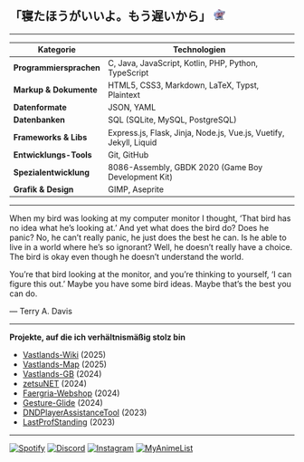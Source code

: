 ## 「寝たほうがいいよ。もう遅いから」 <img src="img/yuyuko_thinking.webp" height="20">

---

| Kategorie               | Technologien                                                       |
|-------------------------|--------------------------------------------------------------------|
| **Programmiersprachen** | C, Java, JavaScript, Kotlin, PHP, Python, TypeScript               |
| **Markup & Dokumente**  | HTML5, CSS3, Markdown, LaTeX, Typst, Plaintext                     |
| **Datenformate**        | JSON, YAML                                                         |
| **Datenbanken**         | SQL (SQLite, MySQL, PostgreSQL)                                    |
| **Frameworks & Libs**   | Express.js, Flask, Jinja, Node.js, Vue.js, Vuetify, Jekyll, Liquid |
| **Entwicklungs-Tools**  | Git, GitHub                                                        |
| **Spezialentwicklung**  | 8086-Assembly, GBDK 2020 (Game Boy Development Kit)                |
| **Grafik & Design**     | GIMP, Aseprite                                                     |

---

When my bird was looking at my computer monitor I thought, ‘That bird has no idea what he’s looking at.’ And yet what
does the bird do? Does he panic? No, he can’t really panic, he just does the best he can. Is he able to live in a world
where he’s so ignorant? Well, he doesn’t really have a choice. The bird is okay even though he doesn’t understand the
world.

You’re that bird looking at the monitor, and you’re thinking to yourself, ‘I can figure this out.’ Maybe you have some
bird ideas. Maybe that’s the best you can do.

— Terry A. Davis

---

**Projekte, auf die ich verhältnismäßig stolz bin**

* [Vastlands-Wiki](https://github.com/Zetsuboushii/Vastlands-Wiki) (2025)
* [Vastlands-Map](https://github.com/Zetsuboushii/Vastlands-Map) (2025)
* [Vastlands-GB](https://github.com/Zetsuboushii/Vastlands-GB) (2024)
* [zetsuNET](https://github.com/Zetsuboushii/zetsuNET) (2024)
* [Faergria-Webshop](https://github.com/Zetsuboushii/Faergria-Webshop) (2024)
* [Gesture-Glide](https://github.com/Zetsuboushii/Gesture-Glide) (2024)
* [DNDPlayerAssistanceTool](https://github.com/Zetsuboushii/DNDPlayerAssistanceTool) (2023)
* [LastProfStanding](https://github.com/Zetsuboushii/LastProfStanding) (2023)

---

[![Spotify](https://img.shields.io/badge/Spotify-1DB954?style=for-the-badge&logo=spotify&logoColor=white)](https://open.spotify.com/user/fefuqa5sxojouw2paqibdy5wi?si=179746d03e364723)
[![Discord](https://img.shields.io/badge/Discord-5865F2?style=for-the-badge&logo=discord&logoColor=white)](https://discordapp.com/users/406094506509991936)
[![Instagram](https://img.shields.io/badge/Instagram-E4405F?style=for-the-badge&logo=instagram&logoColor=white)](https://instagram.com/zetsuboushii)
[![MyAnimeList](https://img.shields.io/badge/MyAnimeList-2E51A2?style=for-the-badge&logo=myanimelist&logoColor=white)](https://myanimelist.net/animelist/Zetsuboushi)
